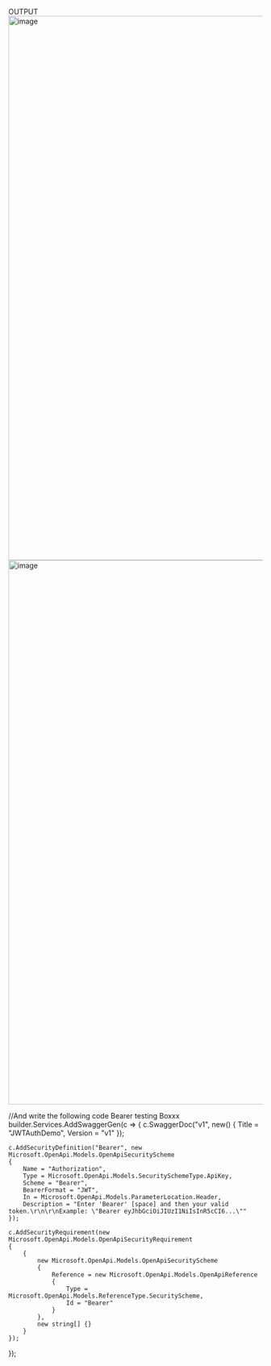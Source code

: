 OUTPUT
<img width="1920" height="1080" alt="image" src="https://github.com/user-attachments/assets/57a8e49d-faa0-40b2-9270-f79c92ba8b11" />
<img width="1920" height="1080" alt="image" src="https://github.com/user-attachments/assets/96e5cd20-50aa-4fd7-862f-818951cba3cf" />

//And write the following code Bearer testing Boxxx
builder.Services.AddSwaggerGen(c =>
{
    c.SwaggerDoc("v1", new() { Title = "JWTAuthDemo", Version = "v1" });


    c.AddSecurityDefinition("Bearer", new Microsoft.OpenApi.Models.OpenApiSecurityScheme
    {
        Name = "Authorization",
        Type = Microsoft.OpenApi.Models.SecuritySchemeType.ApiKey,
        Scheme = "Bearer",
        BearerFormat = "JWT",
        In = Microsoft.OpenApi.Models.ParameterLocation.Header,
        Description = "Enter 'Bearer' [space] and then your valid token.\r\n\r\nExample: \"Bearer eyJhbGciOiJIUzI1NiIsInR5cCI6...\""
    });

    c.AddSecurityRequirement(new Microsoft.OpenApi.Models.OpenApiSecurityRequirement
    {
        {
            new Microsoft.OpenApi.Models.OpenApiSecurityScheme
            {
                Reference = new Microsoft.OpenApi.Models.OpenApiReference
                {
                    Type = Microsoft.OpenApi.Models.ReferenceType.SecurityScheme,
                    Id = "Bearer"
                }
            },
            new string[] {}
        }
    });
});
